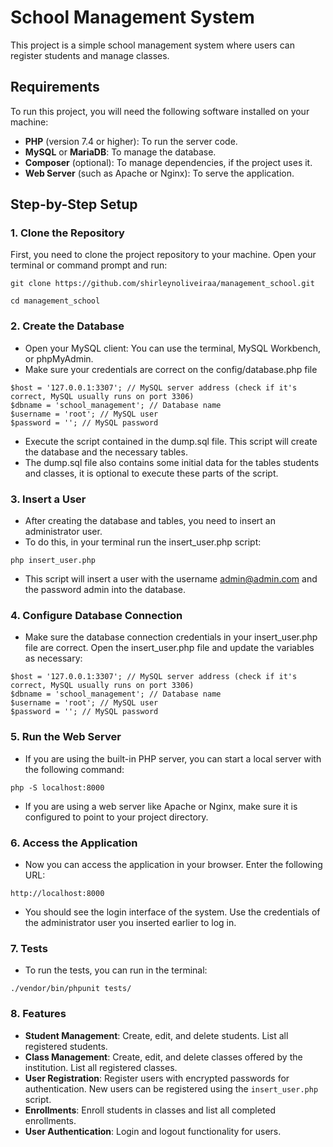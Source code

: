 # School Management System

This project is a simple school management system where users can register students and manage classes.

## Requirements

To run this project, you will need the following software installed on your machine:

- **PHP** (version 7.4 or higher): To run the server code.
- **MySQL** or **MariaDB**: To manage the database.
- **Composer** (optional): To manage dependencies, if the project uses it.
- **Web Server** (such as Apache or Nginx): To serve the application.

## Step-by-Step Setup

### 1. Clone the Repository

First, you need to clone the project repository to your machine. Open your terminal or command prompt and run:

```
git clone https://github.com/shirleynoliveiraa/management_school.git

cd management_school
```

### 2. Create the Database
- Open your MySQL client: You can use the terminal, MySQL Workbench, or phpMyAdmin.
- Make sure your credentials are correct on the config/database.php file

```
$host = '127.0.0.1:3307'; // MySQL server address (check if it's correct, MySQL usually runs on port 3306)
$dbname = 'school_management'; // Database name
$username = 'root'; // MySQL user
$password = ''; // MySQL password
```

- Execute the script contained in the dump.sql file. This script will create the database and the necessary tables.
- The dump.sql file also contains some initial data for the tables students and classes, it is optional to execute these parts of the script.


### 3. Insert a User
- After creating the database and tables, you need to insert an administrator user.
- To do this, in your terminal run the insert_user.php script:

```
php insert_user.php
```

- This script will insert a user with the username admin@admin.com and the password admin into the database.

### 4. Configure Database Connection
- Make sure the database connection credentials in your insert_user.php file are correct. Open the insert_user.php file and update the variables as necessary:
```
$host = '127.0.0.1:3307'; // MySQL server address (check if it's correct, MySQL usually runs on port 3306)
$dbname = 'school_management'; // Database name
$username = 'root'; // MySQL user
$password = ''; // MySQL password
```

### 5. Run the Web Server
- If you are using the built-in PHP server, you can start a local server with the following command:
```
php -S localhost:8000
```
- If you are using a web server like Apache or Nginx, make sure it is configured to point to your project directory.


### 6. Access the Application
- Now you can access the application in your browser. Enter the following URL:

```
http://localhost:8000
```
- You should see the login interface of the system. Use the credentials of the administrator user you inserted earlier to log in.

### 7. Tests
- To run the tests, you can run in the terminal:
```
./vendor/bin/phpunit tests/
```

### 8. Features
- **Student Management**: Create, edit, and delete students. List all registered students.
- **Class Management**: Create, edit, and delete classes offered by the institution. List all registered classes.
- **User Registration**: Register users with encrypted passwords for authentication. New users can be registered using the `insert_user.php` script.
- **Enrollments**: Enroll students in classes and list all completed enrollments.
- **User Authentication**: Login and logout functionality for users.